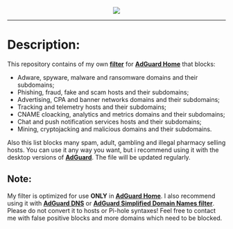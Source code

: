 <p align="center">
<img src="https://raw.githubusercontent.com/ammnt/AmmoniteFilter/master/ammnt_logo.png" />
</p>

***

# Description:

This repository contains of my own <b><a href="https://raw.githubusercontent.com/ammnt/AmmoniteFilter/master/filter.txt">filter</a></b> for <b><a href="https://adguard.com/en/adguard-home.html">AdGuard Home</a></b> that blocks:
- Adware, spyware, malware and ransomware domains and their subdomains;
- Phishing, fraud, fake and scam hosts and their subdomains;
- Advertising, CPA and banner networks domains and their subdomains;
- Tracking and telemetry hosts and their subdomains;
- CNAME cloacking, analytics and metrics domains and their subdomains;
- Chat and push notification services hosts and their subdomains;
- Mining, cryptojacking and malicious domains and their subdomains.

Also this list blocks many spam, adult, gambling and illegal pharmacy selling hosts. You can use it any way you want, but i recommend using it with the desktop versions of <b><a href="https://adguard.com/en/adguard-mac/overview.html">AdGuard</a></b>. The file will be updated regularly.

## Note:

My filter is optimized for use <b>ONLY</b> in <b><a href="https://github.com/AdguardTeam/AdGuardHome">AdGuard Home</a></b>. I also recommend using it with <b><a href="https://adguard.com/en/adguard-dns/overview.html">AdGuard DNS</a></b> or <b><a href="https://github.com/AdguardTeam/AdGuardSDNSFilter">AdGuard Simplified Domain Names filter</a></b>. Please do not convert it to hosts or Pi-hole syntaxes! Feel free to contact me with false positive blocks and more domains which need to be blocked.
